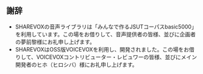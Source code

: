 ## 謝辞

- SHAREVOXの音声ライブラリは「みんなで作るJSUTコーパスbasic5000」を利用しています。この場をお借りして、音声提供者の皆様、並びに企画者の夢前黎様にお礼申し上げます。
- SHAREVOXはOSS版VOICEVOXを利用し、開発されました。この場をお借りして、VOICEVOXコントリビューター・レビュワーの皆様、並びにメイン開発者のヒホ（ヒロシバ）様にお礼申し上げます。
